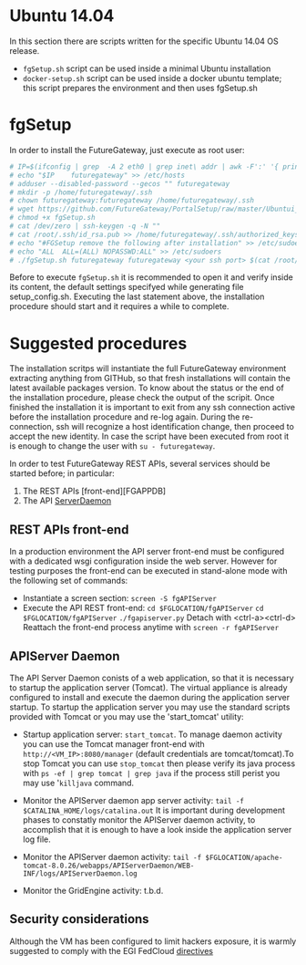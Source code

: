 # Ubuntu 14.04
In this section there are scripts written for the specific Ubuntu 14.04 OS release.

* `fgSetup.sh` script can be used inside a minimal Ubuntu installation
* `docker-setup.sh` script can be used inside a docker ubuntu template; this script prepares the environment and then uses fgSetup.sh

# fgSetup
In order to install the FutureGateway, just execute as root user:

```sh
# IP=$(ifconfig | grep  -A 2 eth0 | grep inet\ addr | awk -F':' '{ print $2 }' | awk '{ print $1 }' | xargs echo)
# echo "$IP    futuregateway" >> /etc/hosts
# adduser --disabled-password --gecos "" futuregateway 
# mkdir -p /home/futuregateway/.ssh
# chown futuregateway:futuregateway /home/futuregateway/.ssh
# wget https://github.com/FutureGateway/PortalSetup/raw/master/Ubuntui_14.04/fgSetup.sh
# chmod +x fgSetup.sh
# cat /dev/zero | ssh-keygen -q -N ""
# cat /root/.ssh/id_rsa.pub >> /home/futuregateway/.ssh/authorized_keys
# echo "#FGSetup remove the following after installation" >> /etc/sudoers
# echo "ALL  ALL=(ALL) NOPASSWD:ALL" >> /etc/sudoers
# ./fgSetup.sh futuregateway futuregateway <your ssh port> $(cat /root/.ssh/id_rsa.pub)
```
Before to execute `fgSetup.sh` it is recommended to open it and verify inside its content, the default settings specifyed while generating file setup_config.sh. Executing the last statement above, the installation procedure should start and it requires a while to complete.

# Suggested procedures
The installation scritps will instantiate the full FutureGateway environment extracting anything from GITHub, so that fresh installations will contain the latest available packages version. To know about the status or the end of the installation procedure, please check the output of the scripit. 
Once finished the installation it is important to exit from any ssh connection active before the installation procedure and re-log again. During the re-connection, ssh will recognize a host identification change, then proceed to accept the new identity. In case the script have been executed from root it is enough to change the user with `su - futuregateway`.

In order to test FutureGateway REST APIs, several services should be started before; in particular:

1. The REST APIs [front-end][FGAPPDB]
2. The API [ServerDaemon][FGASRVD]

## REST APIs front-end
In a production environment the API server front-end must be configured with a dedicated wsgi configuration inside the web server. However for testing purposes the front-end can be executed in stand-alone mode with the following set of commands:

* Instantiate a screen section:
`screen -S fgAPIServer`
* Execute the API REST front-end:
`cd $FGLOCATION/fgAPIServer`
`cd $FGLOCATION/fgAPIServer`
`./fgapiserver.py`
Detach with \<ctrl-a\>\<ctrl-d\>
Reattach the front-end process anytime with `screen -r fgAPIServer`

## APIServer Daemon
The API Server Daemon conists of a web application, so that it is necessary to startup the application server (Tomcat). The virtual appliance is already configured to install and execute the daemon during the application server startup.
To startup the application server you may use the standard scripts provided with Tomcat or you may use the 'start\_tomcat' utility:

* Startup application server:
`start_tomcat`. To manage daemon activity you can use the Tomcat manager front-end with `http://<VM_IP>:8080/manager` (default credentials are tomcat/tomcat).To stop Tomcat you can use `stop_tomcat` then please verify its java process with `ps -ef | grep tomcat | grep java` if the process still perist you may use '`killjava` command.

* Monitor the APIServer daemon app server activity:
`tail -f $CATALINA_HOME/logs/catalina.out`
It is important during development phases to constatly monitor the APIServer daemon activity, to accomplish that it is enough to have a look inside the application server log file.

* Monitor the APIServer daemon activity:
`tail -f $FGLOCATION/apache-tomcat-8.0.26/webapps/APIServerDaemon/WEB-INF/logs/APIServerDaemon.log`

* Monitor the GridEngine activity:
t.b.d.

## Security considerations
Although the VM has been configured to limit hackers exposure, it is warmly suggested to comply with the EGI FedCloud [directives][EGIFCDR]

[FGAPIFE]: <https://github.com/FutureGateway/fgAPIServer>
[FGASRVD]: <https://github.com/FutureGateway/APIServerDaemon>
[EGIFCDR]: <https://wiki.egi.eu/wiki/Virtual_Machine_Image_Endorsement#Hardening_guidelines>
